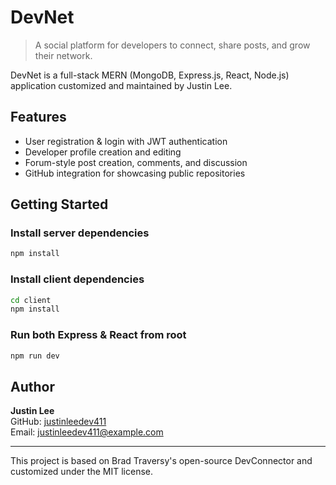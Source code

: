 # DevNet

> A social platform for developers to connect, share posts, and grow their network.

DevNet is a full-stack MERN (MongoDB, Express.js, React, Node.js) application customized and maintained by Justin Lee.

## Features

- User registration & login with JWT authentication
- Developer profile creation and editing
- Forum-style post creation, comments, and discussion
- GitHub integration for showcasing public repositories

## Getting Started

### Install server dependencies

```bash
npm install
```

### Install client dependencies

```bash
cd client
npm install
```

### Run both Express & React from root

```bash
npm run dev
```

## Author

**Justin Lee**  
GitHub: [justinleedev411](https://github.com/justinleedev411)  
Email: justinleedev411@example.com

---

This project is based on Brad Traversy's open-source DevConnector and customized under the MIT license.
